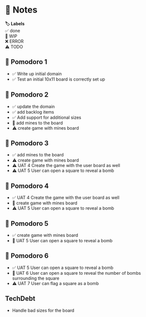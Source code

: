 # 📝 Notes

**🏷️ Labels**  
✅ done  
🚧 WIP  
❌ ERROR  
⚠ TODO

## 🍅 Pomodoro 1

- ✅ Write up initial domain
- ✅ Test an initial 10x11 board is correctly set up

## 🍅 Pomodoro 2

- ✅ update the domain
- ✅ add backlog items
- ✅ Add support for additional sizes
- 🚧 add mines to the board
- ⚠ create game with mines board

## 🍅 Pomodoro 3

- ✅ add mines to the board
- ⚠ create game with mines board
- ⚠ UAT 4 Create the game with the user board as well
- ⚠ UAT 5 User can open a square to reveal a bomb

## 🍅 Pomodoro 4

- ✅ UAT 4 Create the game with the user board as well
- 🚧 create game with mines board
- ⚠ UAT 5 User can open a square to reveal a bomb

## 🍅 Pomodoro 5

- ✅ create game with mines board
- 🚧 UAT 5 User can open a square to reveal a bomb

## 🍅 Pomodoro 6

- ✅ UAT 5 User can open a square to reveal a bomb
- 🚧 UAT 6 User can open a square to reveal the number of bombs surrounding the square
- ⚠ UAT 7 User can flag a square as a bomb

## TechDebt

- Handle bad sizes for the board
